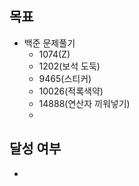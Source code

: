 ## 목표

- 백준 문제풀기
  - 1074(Z)
  - 1202(보석 도둑)
  - 9465(스티커)
  - 10026(적록색약)
  - 14888(연산자 끼워넣기)
  - 
## 달성 여부
- 
